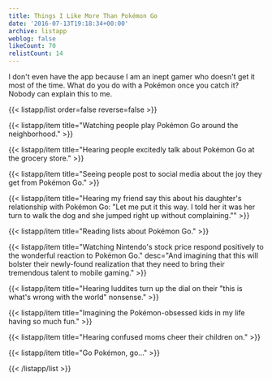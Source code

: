 ```yaml
---
title: Things I Like More Than Pokémon Go
date: '2016-07-13T19:18:34+00:00'
archive: listapp
weblog: false
likeCount: 70
relistCount: 14
---
```


I don't even have the app because I am an inept gamer who doesn't get it most of the time. What do you do with a Pokémon once you catch it? Nobody can explain this to me.

<!--more-->

{{< listapp/list order=false reverse=false >}}

   {{< listapp/item title="Watching people play Pokémon Go around the neighborhood." >}}

   {{< listapp/item title="Hearing people excitedly talk about Pokémon Go at the grocery store." >}}

   {{< listapp/item title="Seeing people post to social media about the joy they get from Pokémon Go." >}}

   {{< listapp/item title="Hearing my friend say this about his daughter's relationship with Pokémon Go: \"Let me put it this way. I told her it was her turn to walk the dog and she jumped right up without complaining.\"" >}}

   {{< listapp/item title="Reading lists about Pokémon Go." >}}

   {{< listapp/item title="Watching Nintendo's stock price respond positively to the wonderful reaction to Pokémon Go."
      desc="And imagining that this will bolster their newly-found realization that they need to bring their tremendous talent to mobile gaming." >}}

   {{< listapp/item title="Hearing luddites turn up the dial on their \"this is what's wrong with the world\" nonsense." >}}

   {{< listapp/item title="Imagining the Pokémon-obsessed kids in my life having so much fun." >}}

   {{< listapp/item title="Hearing confused moms cheer their children on." >}}

   {{< listapp/item title="Go Pokémon, go..." >}}

{{< /listapp/list >}}
